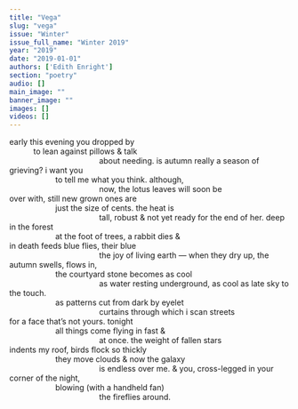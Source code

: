 ```yaml
---
title: "Vega"
slug: "vega"
issue: "Winter"
issue_full_name: "Winter 2019"
year: "2019"
date: "2019-01-01"
authors: ['Edith Enright']
section: "poetry"
audio: []
main_image: ""
banner_image: ""
images: []
videos: []
---
```


early this evening you dropped by  
&nbsp;&nbsp;&nbsp;&nbsp;&nbsp;&nbsp;&nbsp;&nbsp;&nbsp;&nbsp; to lean against pillows & talk  
&nbsp;&nbsp;&nbsp;&nbsp;&nbsp;&nbsp;&nbsp;&nbsp;&nbsp;&nbsp;&nbsp;&nbsp;&nbsp;&nbsp;&nbsp;&nbsp;&nbsp;&nbsp;&nbsp;&nbsp;&nbsp;&nbsp;&nbsp;&nbsp;&nbsp;&nbsp;&nbsp;&nbsp;&nbsp;&nbsp;&nbsp;&nbsp;&nbsp;&nbsp;&nbsp;&nbsp;&nbsp;&nbsp;&nbsp;&nbsp; about needing. is autumn really 
a season of grieving? i want you  
&nbsp;&nbsp;&nbsp;&nbsp;&nbsp;&nbsp;&nbsp;&nbsp;&nbsp;&nbsp;&nbsp;&nbsp;&nbsp;&nbsp;&nbsp;&nbsp;&nbsp;&nbsp;&nbsp;&nbsp; to tell me what you think. although,  
&nbsp;&nbsp;&nbsp;&nbsp;&nbsp;&nbsp;&nbsp;&nbsp;&nbsp;&nbsp;&nbsp;&nbsp;&nbsp;&nbsp;&nbsp;&nbsp;&nbsp;&nbsp;&nbsp;&nbsp;&nbsp;&nbsp;&nbsp;&nbsp;&nbsp;&nbsp;&nbsp;&nbsp;&nbsp;&nbsp;&nbsp;&nbsp;&nbsp;&nbsp;&nbsp;&nbsp;&nbsp;&nbsp;&nbsp;&nbsp; now, the lotus leaves will soon be  
over with, still new grown ones are  
&nbsp;&nbsp;&nbsp;&nbsp;&nbsp;&nbsp;&nbsp;&nbsp;&nbsp;&nbsp;&nbsp;&nbsp;&nbsp;&nbsp;&nbsp;&nbsp;&nbsp;&nbsp;&nbsp;&nbsp; just the size of cents. the heat is  
&nbsp;&nbsp;&nbsp;&nbsp;&nbsp;&nbsp;&nbsp;&nbsp;&nbsp;&nbsp;&nbsp;&nbsp;&nbsp;&nbsp;&nbsp;&nbsp;&nbsp;&nbsp;&nbsp;&nbsp;&nbsp;&nbsp;&nbsp;&nbsp;&nbsp;&nbsp;&nbsp;&nbsp;&nbsp;&nbsp;&nbsp;&nbsp;&nbsp;&nbsp;&nbsp;&nbsp;&nbsp;&nbsp;&nbsp;&nbsp; tall, robust & not yet ready 
for the end of her. deep in the forest  
&nbsp;&nbsp;&nbsp;&nbsp;&nbsp;&nbsp;&nbsp;&nbsp;&nbsp;&nbsp;&nbsp;&nbsp;&nbsp;&nbsp;&nbsp;&nbsp;&nbsp;&nbsp;&nbsp;&nbsp; at the foot of trees, a rabbit dies &  
in death feeds blue flies, their blue  
&nbsp;&nbsp;&nbsp;&nbsp;&nbsp;&nbsp;&nbsp;&nbsp;&nbsp;&nbsp;&nbsp;&nbsp;&nbsp;&nbsp;&nbsp;&nbsp;&nbsp;&nbsp;&nbsp;&nbsp;&nbsp;&nbsp;&nbsp;&nbsp;&nbsp;&nbsp;&nbsp;&nbsp;&nbsp;&nbsp;&nbsp;&nbsp;&nbsp;&nbsp;&nbsp;&nbsp;&nbsp;&nbsp;&nbsp;&nbsp; the joy of living earth — when 
they dry up, the autumn swells, flows in,  
&nbsp;&nbsp;&nbsp;&nbsp;&nbsp;&nbsp;&nbsp;&nbsp;&nbsp;&nbsp;&nbsp;&nbsp;&nbsp;&nbsp;&nbsp;&nbsp;&nbsp;&nbsp;&nbsp;&nbsp; the courtyard stone becomes as cool  
&nbsp;&nbsp;&nbsp;&nbsp;&nbsp;&nbsp;&nbsp;&nbsp;&nbsp;&nbsp;&nbsp;&nbsp;&nbsp;&nbsp;&nbsp;&nbsp;&nbsp;&nbsp;&nbsp;&nbsp;&nbsp;&nbsp;&nbsp;&nbsp;&nbsp;&nbsp;&nbsp;&nbsp;&nbsp;&nbsp;&nbsp;&nbsp;&nbsp;&nbsp;&nbsp;&nbsp;&nbsp;&nbsp;&nbsp;&nbsp; as water resting underground, 
as cool as late sky to the touch.  
&nbsp;&nbsp;&nbsp;&nbsp;&nbsp;&nbsp;&nbsp;&nbsp;&nbsp;&nbsp;&nbsp;&nbsp;&nbsp;&nbsp;&nbsp;&nbsp;&nbsp;&nbsp;&nbsp;&nbsp; as patterns cut from dark by eyelet  
&nbsp;&nbsp;&nbsp;&nbsp;&nbsp;&nbsp;&nbsp;&nbsp;&nbsp;&nbsp;&nbsp;&nbsp;&nbsp;&nbsp;&nbsp;&nbsp;&nbsp;&nbsp;&nbsp;&nbsp;&nbsp;&nbsp;&nbsp;&nbsp;&nbsp;&nbsp;&nbsp;&nbsp;&nbsp;&nbsp;&nbsp;&nbsp;&nbsp;&nbsp;&nbsp;&nbsp;&nbsp;&nbsp;&nbsp;&nbsp; curtains through which i scan streets  
for a face that’s not yours. tonight  
&nbsp;&nbsp;&nbsp;&nbsp;&nbsp;&nbsp;&nbsp;&nbsp;&nbsp;&nbsp;&nbsp;&nbsp;&nbsp;&nbsp;&nbsp;&nbsp;&nbsp;&nbsp;&nbsp;&nbsp; all things come flying in fast &  
&nbsp;&nbsp;&nbsp;&nbsp;&nbsp;&nbsp;&nbsp;&nbsp;&nbsp;&nbsp;&nbsp;&nbsp;&nbsp;&nbsp;&nbsp;&nbsp;&nbsp;&nbsp;&nbsp;&nbsp;&nbsp;&nbsp;&nbsp;&nbsp;&nbsp;&nbsp;&nbsp;&nbsp;&nbsp;&nbsp;&nbsp;&nbsp;&nbsp;&nbsp;&nbsp;&nbsp;&nbsp;&nbsp;&nbsp;&nbsp; at once. the weight of fallen stars  
indents my roof, birds flock so thickly  
&nbsp;&nbsp;&nbsp;&nbsp;&nbsp;&nbsp;&nbsp;&nbsp;&nbsp;&nbsp;&nbsp;&nbsp;&nbsp;&nbsp;&nbsp;&nbsp;&nbsp;&nbsp;&nbsp;&nbsp; they move clouds & now the galaxy  
&nbsp;&nbsp;&nbsp;&nbsp;&nbsp;&nbsp;&nbsp;&nbsp;&nbsp;&nbsp;&nbsp;&nbsp;&nbsp;&nbsp;&nbsp;&nbsp;&nbsp;&nbsp;&nbsp;&nbsp;&nbsp;&nbsp;&nbsp;&nbsp;&nbsp;&nbsp;&nbsp;&nbsp;&nbsp;&nbsp;&nbsp;&nbsp;&nbsp;&nbsp;&nbsp;&nbsp;&nbsp;&nbsp;&nbsp;&nbsp; is endless over me. & you, 
cross-legged in your corner of the night,  
&nbsp;&nbsp;&nbsp;&nbsp;&nbsp;&nbsp;&nbsp;&nbsp;&nbsp;&nbsp;&nbsp;&nbsp;&nbsp;&nbsp;&nbsp;&nbsp;&nbsp;&nbsp;&nbsp;&nbsp; blowing (with a handheld fan)  
&nbsp;&nbsp;&nbsp;&nbsp;&nbsp;&nbsp;&nbsp;&nbsp;&nbsp;&nbsp;&nbsp;&nbsp;&nbsp;&nbsp;&nbsp;&nbsp;&nbsp;&nbsp;&nbsp;&nbsp;&nbsp;&nbsp;&nbsp;&nbsp;&nbsp;&nbsp;&nbsp;&nbsp;&nbsp;&nbsp;&nbsp;&nbsp;&nbsp;&nbsp;&nbsp;&nbsp;&nbsp;&nbsp;&nbsp;&nbsp; the fireflies around.  
